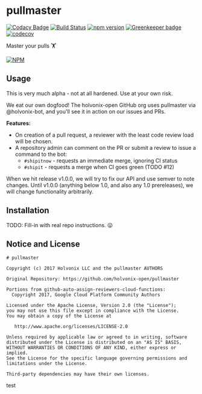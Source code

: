 # pullmaster

[![Codacy Badge](https://api.codacy.com/project/badge/Grade/316fc378652343d6bffdb44758c208f0)](https://www.codacy.com/app/holvonix-open/pullmaster?utm_source=github.com&utm_medium=referral&utm_content=holvonix-open/pullmaster&utm_campaign=badger)
[![Build Status](https://travis-ci.org/holvonix-open/pullmaster.svg?branch=master)](https://travis-ci.org/holvonix-open/pullmaster)
[![npm version](https://badge.fury.io/js/pullmaster.svg)](https://badge.fury.io/js/pullmaster)
[![Greenkeeper badge](https://badges.greenkeeper.io/holvonix-open/pullmaster.svg)](https://greenkeeper.io/)
[![codecov](https://codecov.io/gh/holvonix-open/pullmaster/branch/master/graph/badge.svg)](https://codecov.io/gh/holvonix-open/pullmaster)

Master your pulls 🏋

[![NPM](https://nodei.co/npm/pullmaster.png?compact=true)](https://nodei.co/npm/pullmaster/)

## Usage

This is very much alpha - not at all hardened. Use at your own risk.

We eat our own dogfood! The holvonix-open GitHub org uses pullmaster via
@holvonix-bot, and you'll see it in action on our issues and PRs.

**Features:**

* On creation of a pull request, a reviewer with the least code review load will
  be chosen.
* A repository admin can comment on the PR or submit a review to issue a command to the bot:
  * `#shipitnow` - requests an immediate merge, ignoring CI status
  * `#shipit` - requests a merge when CI goes green (TODO #12)

When we hit release v1.0.0, we will try to fix our API and use semver to note
changes. Until v1.0.0 (anything below 1.0, and also any 1.0 prereleases), we
will change functionality arbitrarily.

## Installation

TODO: Fill-in with real repo instructions. :stuck_out_tongue:

## Notice and License

```
# pullmaster

Copyright (c) 2017 Holvonix LLC and the pullmaster AUTHORS

Original Repository: https://github.com/holvonix-open/pullmaster

Portions from github-auto-assign-reviewers-cloud-functions:
  Copyright 2017, Google Cloud Platform Community Authors

Licensed under the Apache License, Version 2.0 (the "License");
you may not use this file except in compliance with the License.
You may obtain a copy of the License at

   http://www.apache.org/licenses/LICENSE-2.0

Unless required by applicable law or agreed to in writing, software
distributed under the License is distributed on an "AS IS" BASIS,
WITHOUT WARRANTIES OR CONDITIONS OF ANY KIND, either express or implied.
See the License for the specific language governing permissions and
limitations under the License.

Third-party dependencies may have their own licenses.
```
test
